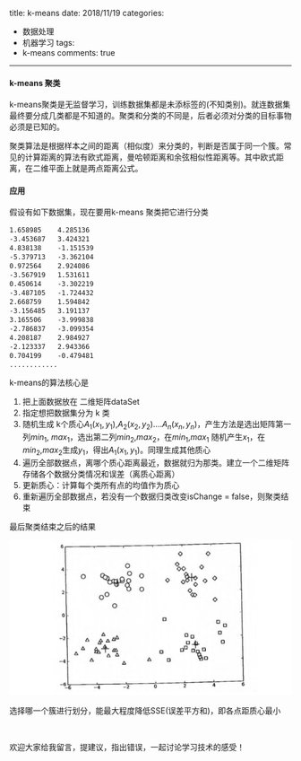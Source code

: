 title: k-means
date: 2018/11/19
categories:

- 数据处理
- 机器学习
tags:
-   k-means
comments: true
---

#### k-means 聚类
k-means聚类是无监督学习，训练数据集都是未添标签的(不知类别)。就连数据集最终要分成几类都是不知道的。聚类和分类的不同是，后者必须对分类的目标事物必须是已知的。

聚类算法是根据样本之间的距离（相似度）来分类的，判断是否属于同一个簇。常见的计算距离的算法有欧式距离，曼哈顿距离和余弦相似性距离等。其中欧式距离，在二维平面上就是两点距离公式。

#### 应用
假设有如下数据集，现在要用k-means 聚类把它进行分类
```
1.658985	4.285136
-3.453687	3.424321
4.838138	-1.151539
-5.379713	-3.362104
0.972564	2.924086
-3.567919	1.531611
0.450614	-3.302219
-3.487105	-1.724432
2.668759	1.594842
-3.156485	3.191137
3.165506	-3.999838
-2.786837	-3.099354
4.208187	2.984927
-2.123337	2.943366
0.704199	-0.479481
............    
```

k-means的算法核心是
1. 把上面数据放在 二维矩阵dataSet
2. 指定想把数据集分为 k 类
3. 随机生成 k个质心$A_1(x_1, y_1)$,$A_2(x_2, y_2)$....$A_n(x_n, y_n)$，产生方法是选出矩阵第一列$min_1$, $max_1$，选出第二列$min_2$,$max_2$，在$min_1$,$max_1$ 随机产生$x_1$，在$min_2$,$max_2$生成$y_1$，得出$A_1(x_1, y_1)$。同理生成其他质心
4. 遍历全部数据点，离哪个质心距离最近，数据就归为那类。建立一个二维矩阵存储各个数据分类情况和误差（离质心距离）
5. 更新质心：计算每个类所有点的均值作为质心
6. 重新遍历全部数据点，若没有一个数据归类改变isChange = false，则聚类结束

最后聚类结束之后的结果

![duck1](/images/20181119/k-means1.png)

选择哪一个簇进行划分，能最大程度降低SSE(误差平方和)，即各点距质心最小




​          


欢迎大家给我留言，提建议，指出错误，一起讨论学习技术的感受！